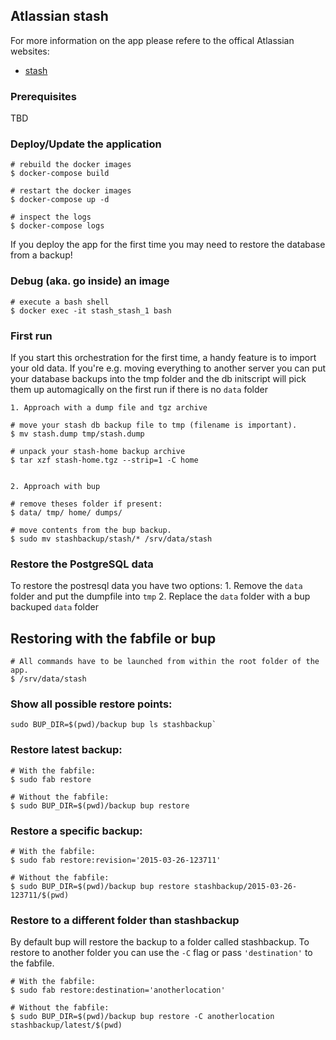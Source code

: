 ## Atlassian stash

For more information on the app please refere to the offical
Atlassian websites:


- [stash](https://www.atlassian.com/software/stash)

### Prerequisites

TBD

### Deploy/Update the application

    # rebuild the docker images
    $ docker-compose build

    # restart the docker images
    $ docker-compose up -d

    # inspect the logs
    $ docker-compose logs

If you deploy the app for the first time you may need to restore the database
from a backup!

### Debug (aka. go inside) an image

    # execute a bash shell
    $ docker exec -it stash_stash_1 bash

### First run

If you start this orchestration for the first time, a handy feature is to
import your old data. If you're e.g. moving everything to another server
you can put your database backups into the tmp folder and the db initscript
will pick them up automagically on the first run if there is no `data` folder


    1. Approach with a dump file and tgz archive

    # move your stash db backup file to tmp (filename is important).
    $ mv stash.dump tmp/stash.dump

    # unpack your stash-home backup archive
    $ tar xzf stash-home.tgz --strip=1 -C home


    2. Approach with bup

    # remove theses folder if present:
    $ data/ tmp/ home/ dumps/

    # move contents from the bup backup.
    $ sudo mv stashbackup/stash/* /srv/data/stash

### Restore the PostgreSQL data

To restore the postresql data you have two options:
    1. Remove the `data` folder and put the dumpfile into `tmp`
    2. Replace the `data` folder with a bup backuped `data` folder

## Restoring with the fabfile or bup

    # All commands have to be launched from within the root folder of the app.
    $ /srv/data/stash

### Show all possible restore points:

    sudo BUP_DIR=$(pwd)/backup bup ls stashbackup`

### Restore latest backup:

    # With the fabfile:
    $ sudo fab restore

    # Without the fabfile:
    $ sudo BUP_DIR=$(pwd)/backup bup restore

### Restore a specific backup:

    # With the fabfile:
    $ sudo fab restore:revision='2015-03-26-123711'

    # Without the fabfile:
    $ sudo BUP_DIR=$(pwd)/backup bup restore stashbackup/2015-03-26-123711/$(pwd)

### Restore to a different folder than stashbackup

By default bup will restore the backup to a folder called stashbackup.
To restore to another folder you can use the `-C` flag or pass `'destination'`
to the fabfile.

    # With the fabfile:
    $ sudo fab restore:destination='anotherlocation'

    # Without the fabfile:
    $ sudo BUP_DIR=$(pwd)/backup bup restore -C anotherlocation stashbackup/latest/$(pwd)
